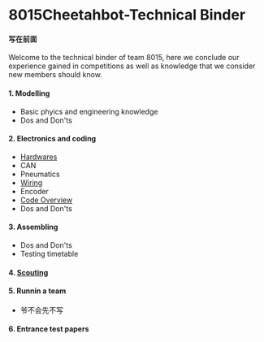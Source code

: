 # 8015Cheetahbot-Technical Binder
#### 写在前面
Welcome to the technical binder of team 8015, here we conclude our experience gained in competitions as well as knowledge that we consider new members should know. 
#### 1. Modelling
- Basic phyics and engineering knowledge
- Dos and Don'ts
#### 2. Electronics and coding
- [Hardwares](https://github.com/Owen-yd-Wang/8015Cheetahbot-Guideline/blob/16461adb7d7aaf744ea16c9c7a374f67c881fe3f/electronic%20and%20coding/Electric%20hardware%20components.md)
- CAN
- Pneumatics
- [Wiring](https://github.com/Owen-yd-Wang/8015Cheetahbot-Technical_Binder/blob/968091cee5e0d688890877493d1e215645fb28bb/electronic%20and%20coding/Wiring.md)
- Encoder
- [Code Overview](https://github.com/Owen-yd-Wang/8015Cheetahbot-Technical_Binder/blob/133004049186c9ad1aa16de4e118bd7ef1d1a144/electronic%20and%20coding/Coding.md)
- Dos and Don'ts
#### 3. Assembling
- Dos and Don'ts
- Testing timetable
#### 4. [Scouting](https://github.com/Owen-yd-Wang/8015Cheetahbot-Technical_Binder/blob/c89f4a5a9a01275010a11cdef1a6c06b5a22be20/Scouting/%E5%AF%B9%E4%BA%8EScouting%E4%B8%8ESocial%E7%9A%84%E7%9C%8B%E6%B3%95%E4%B8%8E%E5%BB%BA%E8%AE%AE.md)
#### 5. Runnin a team
- 爷不会先不写
#### 6. Entrance test papers
